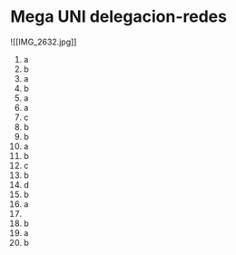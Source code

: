 # Mega UNI delegacion-redes
![[IMG_2632.jpg]]

1. a
2. b
3. a
4. b
5. a
6. a
7. c
8. b
9. b
10. a
11. b
12. c
13. b
14. d
15. b
16. a
17. 
18. b
19. a
20. b